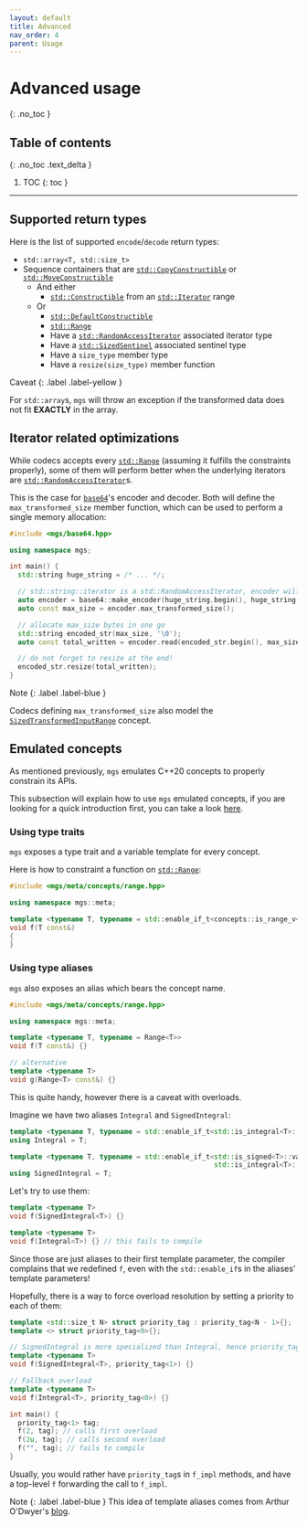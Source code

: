 ```yaml
---
layout: default
title: Advanced
nav_order: 4
parent: Usage
---
```


# Advanced usage
{: .no_toc }

## Table of contents
{: .no_toc .text_delta }

1. TOC
{: toc }

---

## Supported return types

Here is the list of supported `encode`/`decode` return types:

* `std::array<T, std::size_t>`
* Sequence containers that are [`std::CopyConstructible`](https://en.cppreference.com/w/cpp/concepts/CopyConstructible) or [`std::MoveConstructible`](https://en.cppreference.com/w/cpp/concepts/MoveConstructible)
  * And either
    * [`std::Constructible`](https://en.cppreference.com/w/cpp/concepts/Constructible) from an [`std::Iterator`](https://en.cppreference.com/w/cpp/experimental/ranges/iterator/Iterator) range
  * Or
    * [`std::DefaultConstructible`](https://en.cppreference.com/w/cpp/concepts/DefaultConstructible)
    * [`std::Range`](https://en.cppreference.com/w/cpp/ranges/Range)
    * Have a [`std::RandomAccessIterator`](https://en.cppreference.com/w/cpp/experimental/ranges/iterator/RandomAccessIterator) associated iterator type
    * Have a [`std::SizedSentinel`](https://en.cppreference.com/w/cpp/experimental/ranges/iterator/SizedSentinel) associated sentinel type
    * Have a `size_type` member type
    * Have a `resize(size_type)` member function

Caveat
{: .label .label-yellow }

For `std::array`s, `mgs` will throw an exception if the transformed data does not fit **EXACTLY** in the array.

## Iterator related optimizations

While codecs accepts every [`std::Range`](https://en.cppreference.com/w/cpp/ranges/Range) (assuming it fulfills the constraints properly), some of them will perform better when the underlying iterators are [`std::RandomAccessIterator`](https://en.cppreference.com/w/cpp/experimental/ranges/iterator/RandomAccessIterator)s.

This is the case for [`base64`](/docs/codecs/base64)'s encoder and decoder. Both will define the `max_transformed_size` member function, which can be used to perform a single memory allocation:

```cpp
#include <mgs/base64.hpp>

using namespace mgs;

int main() {
  std::string huge_string = /* ... */;

  // std::string::iterator is a std::RandomAccessIterator, encoder will define max_transformed_size
  auto encoder = base64::make_encoder(huge_string.begin(), huge_string.end());
  auto const max_size = encoder.max_transformed_size();

  // allocate max_size bytes in one go
  std::string encoded_str(max_size, '\0');
  auto const total_written = encoder.read(encoded_str.begin(), max_size);

  // do not forget to resize at the end!
  encoded_str.resize(total_written);
}
```

Note
{: .label .label-blue }

Codecs defining `max_transformed_size` also model the [`SizedTransformedInputRange`](/docs/concepts/sized_transformed_input_range) concept.

## Emulated concepts

As mentioned previously, `mgs` emulates C++20 concepts to properly constrain its APIs.

This subsection will explain how to use `mgs` emulated concepts, if you are looking for a quick introduction first, you can take a look [here](/docs/concepts).

### Using type traits

`mgs` exposes a type trait and a variable template for every concept.

Here is how to constraint a function on [`std::Range`](https://en.cppreference.com/w/cpp/ranges/Range):

```cpp
#include <mgs/meta/concepts/range.hpp>

using namespace mgs::meta;

template <typename T, typename = std::enable_if_t<concepts::is_range_v<T>>>
void f(T const&)
{
}
```

### Using type aliases

`mgs` also exposes an alias which bears the concept name.

```cpp
#include <mgs/meta/concepts/range.hpp>

using namespace mgs::meta;

template <typename T, typename = Range<T>>
void f(T const&) {}

// alternative
template <typename T>
void g(Range<T> const&) {}
```

This is quite handy, however there is a caveat with overloads.

Imagine we have two aliases `Integral` and `SignedIntegral`:

```cpp
template <typename T, typename = std::enable_if_t<std::is_integral<T>::value>>
using Integral = T;

template <typename T, typename = std::enable_if_t<std::is_signed<T>::value &&
                                                  std::is_integral<T>::value>>
using SignedIntegral = T;
```

Let's try to use them:

```cpp
template <typename T>
void f(SignedIntegral<T>) {}

template <typename T>
void f(Integral<T>) {} // this fails to compile
```

Since those are just aliases to their first template parameter, the compiler complains that we redefined `f`, even with the `std::enable_if`s in the aliases' template parameters!

Hopefully, there is a way to force overload resolution by setting a priority to each of them:

```cpp
template <std::size_t N> struct priority_tag : priority_tag<N - 1>{};
template <> struct priority_tag<0>{};

// SignedIntegral is more specialized than Integral, hence priority_tag<1>
template <typename T>
void f(SignedIntegral<T>, priority_tag<1>) {}

// Fallback overload
template <typename T>
void f(Integral<T>, priority_tag<0>) {}

int main() {
  priority_tag<1> tag;
  f(2, tag); // calls first overload
  f(2u, tag); // calls second overload
  f("", tag); // fails to compile
}
```

Usually, you would rather have `priority_tag`s in `f_impl` methods, and have a top-level `f` forwarding the call to `f_impl`.

Note
{: .label .label-blue }
This idea of template aliases comes from Arthur O'Dwyer's [blog](https://quuxplusone.github.io/blog/2018/08/23/stop-cascading-errors/).
